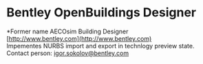 # Bentley OpenBuildings Designer #
*Former name AECOsim Building Designer  
[http://www.bentley.com](http://www.bentley.com)  
Impementes NURBS import and export in technlogy preview state.  
Contact person: igor.sokolov@bentley.com